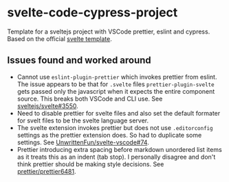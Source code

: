 # svelte-code-cypress-project

Template for a sveltejs project with VSCode prettier, eslint and cypress. Based on the official [svelte template](https://github.com/sveltejs/template).

## Issues found and worked around

- Cannot use `eslint-plugin-prettier` which invokes prettier from eslint. The issue appears to be that for `.svelte` files `prettier-plugin-svelte` gets passed only the javascript when it expects the entire component source. This breaks both VSCode and CLI use. See [sveltejs/svelte#3550](https://github.com/sveltejs/svelte/issues/3550).
- Need to disable prettier for svelte files and also set the default formater for svelt files to be the svelte language server.
- The svelte extension invokes prettier but does not use `.editorconfig` settings as the prettier extension does. So had to duplicate some settings. See [UnwrittenFun/svelte-vscode#74](https://github.com/UnwrittenFun/svelte-vscode/issues/74).
- Prettier introducing extra spacing before markdown unordered list items as it treats this as an indent (tab stop). I personally disagree and don't think prettier should be making style decisions. See [prettier/prettier6481](https://github.com/prettier/prettier/issues/6481).
